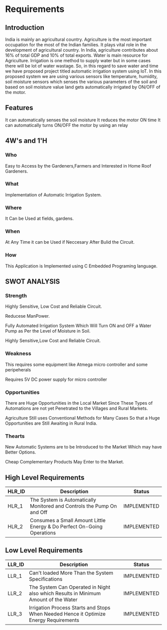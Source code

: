 # Requirements
## Introduction
India is mainly an agricultural country. Agriculture is the most important occupation for the most of the Indian families. It plays vital role in the development of agricultural country. In India, agriculture contributes about 16% of total GDP and 10% of total exports. Water is main resource for Agriculture. Irrigation is one method to supply water but in some cases there will be lot of water wastage. So, in this regard to save water and time we have proposed project titled automatic irrigation system using IoT. In this proposed system we are using various sensors like temperature, humidity, soil moisture sensors which senses the various parameters of the soil and based on soil moisture value land gets automatically irrigated by ON/OFF of the motor.

## Features
 It can automatically senses the soil moisture
 It reduces the motor ON time
 It can automatically turns ON/OFF the motor by using an relay
 
## 4W's and 1'H
### Who
Easy to Access by the Gardeners,Farmers and Interested in Home Roof Gardeners.

### What
Implementation of Automatic Irrigation System.

### Where
It Can be Used at fields, gardens.

### When
At Any Time it can be Used if Neccesary After Bulid the Circuit.

### How
This Application is Implemented using C Embedded Programing language.

## SWOT ANALYSIS
### Strength
Highly Sensitive, Low Cost and Reliable Circuit.

Reducese ManPower.

Fully Automated Irrigation System Which Will Turn ON and OFF a Water Pump as Per the Level of Moisture in Soil.

Highly Sensitive,Low Cost and Reliable Circuit.

### Weakness
This requires some equipment like Atmega micro controller and some peripeherals

Requires 5V DC power supply for micro controller

### Opportunities
There are Huge Opportunities in the Local Market Since These Types of Automations are not yet Penetrated to the Villages and Rural Markets.

Agriculture Still uses Conventional Methods for Many Cases So that a Huge Opportunities are Still Awaiting in Rural India.

### Thearts
New Automatic Systems are to be Introduced to the Market Which may have Better Options.

Cheap Complementary Products May Enter to the Market.

## High Level Requirements

|HLR_ID |	Description |	Status |
|-------|-------------|--------|
| HLR_1 |	The System is Automatically Monitored and Controls the Pump On and Off |	IMPLEMENTED  |
| HLR_2	| Consumes a Small Amount Little Energy & Do Perfect On-Going Operations |  IMPLEMENTED  |

## Low Level Requirements

| LLR_ID	| Description	| Status |
|---------|-------------|--------|
| LLR_1	| Can't loaded More Than the System Specifications |	IMPLEMENTED |
| LLR_2	| The System Can Operated in Night also which Results in Minimum Amount of the Water |	IMPLEMENTED |
| LLR_3	| Irrigation Process Starts and Stops When Needed Hence it Optimize Energy Requirements |	IMPLEMENTED |
